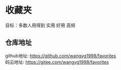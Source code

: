 # 收藏夹
目标：多数人用得到 实用 好用 高频  

## 仓库地址
github地址: <https://github.com/wangyg1998/favorites>  
码云地址: <https://gitee.com/wangyg1998/favorites>  

